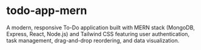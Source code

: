 # todo-app-mern
A modern, responsive To-Do application built with MERN stack (MongoDB, Express, React, Node.js) and Tailwind CSS featuring user authentication, task management, drag-and-drop reordering, and data visualization.
